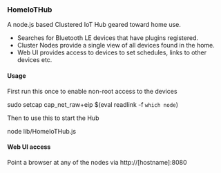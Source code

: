 ### HomeIoTHub
A node.js based Clustered IoT Hub geared toward home use. 

* Searches for Bluetooth LE devices that have plugins registered.
* Cluster Nodes provide a single view of all devices found in the home.
* Web UI provides access to devices to set schedules, links to other devices etc.

#### Usage

First run this once to enable non-root access to the devices

sudo setcap cap_net_raw+eip $(eval readlink -f `which node`)

Then to use this to start the Hub

node lib/HomeIoTHub.js

#### Web UI access

Point a browser at any of the nodes via http://[hostname]:8080

